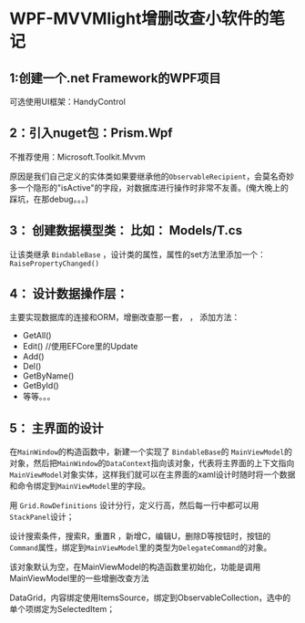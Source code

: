 # WPF-MVVMlight增删改查小软件的笔记



## 1:创建一个.net Framework的WPF项目

可选使用UI框架：HandyControl

## 2：引入nuget包：Prism.Wpf

不推荐使用：Microsoft.Toolkit.Mvvm 

原因是我们自己定义的实体类如果要继承他的`ObservableRecipient`，会莫名奇妙多一个隐形的"isActive"的字段，对数据库进行操作时非常不友善。(俺大晚上的踩坑，在那debug。。。)

## 3： 创建数据模型类： 比如： Models/T.cs

让该类继承 `BindableBase` ，设计类的属性，属性的set方法里添加一个：`RaisePropertyChanged()` 

## 4： 设计数据操作层：

主要实现数据库的连接和ORM，增删改查那一套， ， 添加方法：

* GetAll()
* Edit()   //使用EFCore里的Update
* Add()
* Del()
* GetByName()
* GetById()
* 等等。。。

## 5： 主界面的设计

在`MainWindow`的构造函数中，新建一个实现了 `BindableBase`的 `MainViewModel`的对象，然后把`MainWindow`的`DataContext`指向该对象，代表将主界面的上下文指向`MainViewModel`对象实体，这样我们就可以在主界面的xaml设计时随时将一个数据和命令绑定到`MainViewModel`里的字段。

用 `Grid.RowDefinitions` 设计分行，定义行高，然后每一行中都可以用`StackPanel`设计；

  

设计搜索条件，搜索R，重置R ，新增C，编辑U，删除D等按钮时，按钮的 `Command`属性，绑定到`MainViewModel`里的类型为`DelegateCommand`的对象。



该对象默认为空，在MainViewModel的构造函数里初始化，功能是调用MainViewModel里的一些增删改查方法



DataGrid，内容绑定使用ItemsSource，绑定到ObservableCollection<T>，选中的单个项绑定为SelectedItem；



